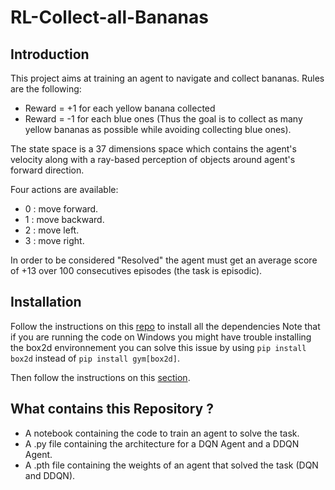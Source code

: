 # RL-Collect-all-Bananas

## Introduction

This project aims at training an agent to navigate and collect bananas.
Rules are the following:
- Reward = +1 for each yellow banana collected
- Reward = -1 for each blue ones (Thus the goal is to collect as many yellow bananas as possible while avoiding collecting blue ones).

The state space is a 37 dimensions space which contains the agent's velocity along with a ray-based perception of objects around agent's forward direction.

Four actions are available:

- 0 : move forward.
- 1 : move backward.
- 2 : move left.
- 3 : move right.

In order to be considered "Resolved" the agent must get an average score of +13 over 100 consecutives episodes (the task is episodic).

## Installation

Follow the instructions on this [repo](https://github.com/udacity/deep-reinforcement-learning#dependencies) to install all the dependencies
Note that if you are running the code on Windows you might have trouble installing the box2d environnement you can solve this issue by using `pip install box2d` instead of `pip install gym[box2d]`.

Then follow the instructions on this [section](https://github.com/udacity/deep-reinforcement-learning/blob/master/p1_navigation/README.md#getting-started).

## What contains this Repository ?

- A notebook containing the code to train an agent to solve the task.
- A .py file containing the architecture for a DQN Agent and a DDQN Agent.
- A .pth file containing the weights of an agent that solved the task (DQN and DDQN).
